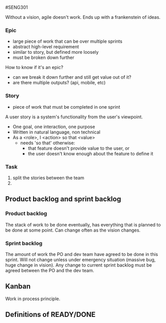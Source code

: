 #SENG301

Without a vision, agile doesn't work. Ends up with a frankenstein of ideas.

### Epic
- large piece of work that can be over multiple sprints
- abstract high-level requirement
- similar to story, but defined more loosely
- must be broken down further

How to know if it's an epic?
- can we break it down further and still get value out of it?
- are there multiple outputs? (api, mobile, etc)
### Story
* piece of work that must be completed in one sprint

A user story is a system's functionality from the user's viewpoint.
- One goal, one interaction, one purpose
- Written in natural language, non technical
- As a \<role>, I \<action> so that \<value>
	- needs 'so that' otherwise:
		- that feature doesn't provide value to the user, or
		- the user doesn't know enough about the feature to define it

### Task
1. split the stories between the team
2. 
## Product backlog and sprint backlog
### Product backlog
The stack of work to be done eventually, has everything that is planned to be done at some point. Can change often as the vision changes.
### Sprint backlog
The amount of work the PO and dev team have agreed to be done in this sprint.
Will not change unless under emergency situation (massive bug, huge change in vision).
Any change to current sprint backlog must be agreed between the PO and the dev team.

## Kanban
Work in process principle.

## Definitions of READY/DONE
